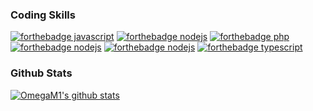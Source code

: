 ### Coding Skills
[![forthebadge javascript](https://img.shields.io/badge/-javascript-yellow?style=for-the-badge&logo=javascript&labelColor=black)](https://www.javascript.com/)
[![forthebadge nodejs](https://img.shields.io/badge/-node.js-darkgreen?style=for-the-badge&logo=node.js&labelColor=black)](https://nodejs.org/)
[![forthebadge php](https://img.shields.io/badge/-php-blueviolet?style=for-the-badge&logo=php&labelColor=black)](https://php.net/)
[![forthebadge nodejs](https://img.shields.io/badge/-C_Sharp-darkblue?style=for-the-badge&logo=Csharp&labelColor=black)](https://docs.microsoft.com/en-us/dotnet/csharp/)
[![forthebadge nodejs](https://img.shields.io/badge/-Python-306998?style=for-the-badge&logo=python&labelColor=black)](https://python.org/)
[![forthebadge typescript](https://img.shields.io/badge/-Typescript-007acc?style=for-the-badge&logo=typescript&labelColor=black)](https://python.org/)
### Github Stats
[![OmegaM1's github stats](https://github-readme-stats.vercel.app/api?username=OmegaM1&theme=blue-green)](https://github.com/anuraghazra/github-readme-stats)
